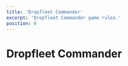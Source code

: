 ```yaml
---
title: 'Dropfleet Commander'
excerpt: 'Dropfleet Commander game rules.'
position: 0
---
```


# Dropfleet Commander

<script setup>
  import { data as pages } from '/documents.data'
  const slug = '/en/dfc/'
  const filteredPages = pages.filter(page => page?.href.indexOf(slug) > -1)
  const selectedPages = [
    filteredPages.find(page => page.href == `${slug}contents.html`),
    filteredPages.find(page => page.href == `${slug}earth-2673.html`),
    filteredPages.find(page => page.href == `${slug}the-basics/`),
    filteredPages.find(page => page.href == `${slug}core-rules/`),
    filteredPages.find(page => page.href == `${slug}building-your-fleet.html`),
    filteredPages.find(page => page.href == `${slug}scenarios/`),
    filteredPages.find(page => page.href == `${slug}special-rules.html`),
    filteredPages.find(page => page.href == `${slug}glossary.html`),
  ]
</script>

<CategoryCardsContainer :pages="selectedPages" />
